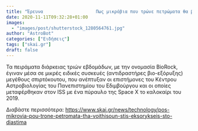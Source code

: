```yaml
---
title: "Έρευνα                    Πως μικρόβια που τρώνε πετρώματα θα βοηθήσουν στις εξορύξεις στο διάστημα"
date: 2020-11-11T09:32:28+01:00
images:
  - "images/post/shutterstock_1280564761.jpg"
author: "AstroBot"
categories: ["Ειδήσεις"]
tags: ["skai.gr"]
draft: false
---
```


Τα πειράματα διάρκειας τριών εβδομάδων, με την ονομασία BioRock, έγιναν μέσα σε μικρές ειδικές συσκευές (αντιδραστήρες βιο-εξόρυξης) μεγέθους σπιρτόκουτου, που ανέπτυξαν οι επιστήμονες του Κέντρου Αστροβιολογίας του Πανεπιστημίου του Εδιμβούργου και οι οποίες μεταφέρθηκαν στον ISS με ένα πύραυλο της Space X το καλοκαίρι του 2019. 

Διαβάστε περισσότερα: https://www.skai.gr/news/technology/pos-mikrovia-pou-trone-petromata-tha-voithisoun-stis-eksorykseis-sto-diastima
